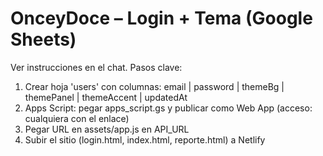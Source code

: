 # OnceyDoce – Login + Tema (Google Sheets)
Ver instrucciones en el chat. Pasos clave:
1) Crear hoja 'users' con columnas: email | password | themeBg | themePanel | themeAccent | updatedAt
2) Apps Script: pegar apps_script.gs y publicar como Web App (acceso: cualquiera con el enlace)
3) Pegar URL en assets/app.js en API_URL
4) Subir el sitio (login.html, index.html, reporte.html) a Netlify
